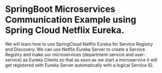 # SpringBoot Microservices Communication Example using Spring Cloud Netflix Eureka.

We will learn how to use SpringCloud Netflix Eureka for Service Registry and Discovery.
We can use Netflix Eureka Server to create a Service Registry and make our microservices
(department-service and user-service) as Eureka Clients so that as soon as we start a microservice 
it will get registered with Eureka Server automatically with a logical Service ID.